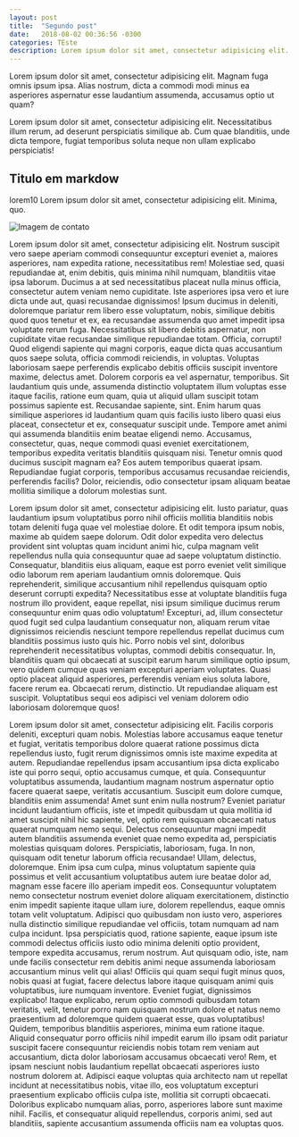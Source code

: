 ```yaml
---
layout: post
title:  "Segundo post"
date:   2018-08-02 00:36:56 -0300
categories: TEste
description: Lorem ipsum dolor sit amet, consectetur adipisicing elit. Velit explicabo ipsa, molestiae harum aliquam modi deleniti aperiam atque error laboriosam voluptates cum quibusdam in sunt doloribus tempora quaerat consequatur adipisci?
---
```


Lorem ipsum dolor sit amet, consectetur adipisicing elit. Magnam fuga omnis ipsum ipsa. Alias nostrum, dicta a commodi modi minus ea asperiores aspernatur esse laudantium assumenda, accusamus optio ut quam?

Lorem ipsum dolor sit amet, consectetur adipisicing elit. Necessitatibus illum rerum, ad deserunt perspiciatis similique ab. Cum quae blanditiis, unde dicta tempore, fugiat temporibus soluta neque non ullam explicabo perspiciatis!



## Titulo em markdow
lorem10 Lorem ipsum dolor sit amet, consectetur adipisicing elit. Minima, quo.


![Imagem de contato](http://www.italarmasruha.com.br/wp-content/uploads/2015/06/contato1.jpg)

Lorem ipsum dolor sit amet, consectetur adipisicing elit. Nostrum suscipit vero saepe aperiam commodi consequuntur excepturi eveniet a, maiores asperiores, nam expedita ratione, necessitatibus rem! Molestiae sed, quasi repudiandae at, enim debitis, quis minima nihil numquam, blanditiis vitae ipsa laborum. Ducimus a at sed necessitatibus placeat nulla minus officia, consectetur autem veniam nemo cupiditate. Iste asperiores ipsa vero et iure dicta unde aut, quasi recusandae dignissimos! Ipsum ducimus in deleniti, doloremque pariatur rem libero esse voluptatum, nobis, similique debitis quod quos tenetur et ex, ea recusandae assumenda quo amet impedit ipsa voluptate rerum fuga. Necessitatibus sit libero debitis aspernatur, non cupiditate vitae recusandae similique repudiandae totam. Officia, corrupti! Quod eligendi sapiente qui magni corporis, eaque dicta quas accusantium quos saepe soluta, officia commodi reiciendis, in voluptas. Voluptas laboriosam saepe perferendis explicabo debitis officiis suscipit inventore maxime, delectus amet. Dolorem corporis ea vel aspernatur, temporibus. Sit laudantium quis unde, assumenda distinctio voluptatem illum voluptas esse itaque facilis, ratione eum quam, quia ut aliquid ullam suscipit totam possimus sapiente est. Recusandae sapiente, sint. Enim harum quas similique asperiores id laudantium quam quis facilis iusto libero quasi eius placeat, consectetur et ex, consequatur suscipit unde. Tempore amet animi qui assumenda blanditiis enim beatae eligendi nemo. Accusamus, consectetur, quas, neque commodi quasi eveniet exercitationem, temporibus expedita veritatis blanditiis quisquam nisi. Tenetur omnis quod ducimus suscipit magnam ea? Eos autem temporibus quaerat ipsam. Repudiandae fugiat corporis, temporibus accusamus recusandae reiciendis, perferendis facilis? Dolor, reiciendis, odio consectetur ipsam aliquam beatae mollitia similique a dolorum molestias sunt.

Lorem ipsum dolor sit amet, consectetur adipisicing elit. Iusto pariatur, quas laudantium ipsum voluptatibus porro nihil officiis mollitia blanditiis nobis totam deleniti fuga quae vel molestiae dolore. Et odit tempora ipsum nobis, maxime ab quidem saepe dolorum. Odit dolor expedita vero delectus provident sint voluptas quam incidunt animi hic, culpa magnam velit repellendus nulla quia consequuntur quae ad saepe voluptatum distinctio. Consequatur, blanditiis eius aliquam, eaque est porro eveniet velit similique odio laborum rem aperiam laudantium omnis doloremque. Quis reprehenderit, similique accusantium nihil repellendus quisquam optio deserunt corrupti expedita? Necessitatibus esse at voluptate blanditiis fuga nostrum illo provident, eaque repellat, nisi ipsum similique ducimus rerum consequuntur enim quas odio voluptatum! Excepturi, ad, illum consectetur quod fugit sed culpa laudantium consequatur non, aliquam rerum vitae dignissimos reiciendis nesciunt tempore repellendus repellat ducimus cum blanditiis possimus iusto quis hic. Porro nobis vel sint, doloribus reprehenderit necessitatibus voluptas, commodi debitis consequatur. In, blanditiis quam qui obcaecati at suscipit earum harum similique optio ipsum, vero quidem cumque quas veniam excepturi aperiam voluptates. Quasi optio placeat aliquid asperiores, perferendis veniam eius soluta labore, facere rerum ea. Obcaecati rerum, distinctio. Ut repudiandae aliquam est suscipit. Voluptatibus sequi eos adipisci vel veniam dolorem odio laboriosam doloremque quos!

Lorem ipsum dolor sit amet, consectetur adipisicing elit. Facilis corporis deleniti, excepturi quam nobis. Molestias labore accusamus eaque tenetur et fugiat, veritatis temporibus dolore quaerat ratione possimus dicta repellendus iusto, fugit rerum dignissimos omnis iste maxime expedita at autem. Repudiandae repellendus ipsam accusantium ipsa dicta explicabo iste qui porro sequi, optio accusamus cumque, et quia. Consequuntur voluptatibus assumenda, laudantium magnam nostrum aspernatur optio facere quaerat saepe, veritatis accusantium. Suscipit eum dolore cumque, blanditiis enim assumenda! Amet sunt enim nulla nostrum? Eveniet pariatur incidunt laudantium officiis, iste et impedit quibusdam ut quia mollitia id amet suscipit nihil hic sapiente, vel, optio rem quisquam obcaecati natus quaerat numquam nemo sequi. Delectus consequuntur magni impedit autem blanditiis assumenda eveniet quae nemo expedita ad, perspiciatis molestias quisquam dolores. Perspiciatis, laboriosam, fuga. In non, quisquam odit tenetur laborum officia recusandae! Ullam, delectus, doloremque. Enim ipsa cum culpa, minus voluptatum sapiente quia possimus et velit accusantium voluptatibus autem iure beatae dolor ad, magnam esse facere illo aperiam impedit eos. Consequuntur voluptatem nemo consectetur nostrum eveniet dolore aliquam exercitationem, distinctio enim impedit sapiente itaque ullam iure, dolorem repellendus, eaque omnis totam velit voluptatum. Adipisci quo quibusdam non iusto vero, asperiores nulla distinctio similique repudiandae vel officiis, totam numquam ad nam culpa incidunt. Ipsa perspiciatis quod, ratione sapiente, eaque ipsum iste commodi delectus officiis iusto odio minima deleniti optio provident, tempore expedita accusamus, rerum nostrum. Aut quisquam odio, iste, nam unde facilis consectetur rem debitis animi neque assumenda laboriosam accusantium minus velit qui alias! Officiis qui quam sequi fugit minus quos, nobis quasi at fugiat, facere delectus labore itaque quisquam animi quis voluptatibus, iure numquam inventore. Eveniet fugiat, dignissimos explicabo! Itaque explicabo, rerum optio commodi quibusdam totam veritatis, velit, tenetur porro nam quisquam nostrum dolore et natus nemo praesentium ad doloremque quidem quaerat esse, quas voluptatibus! Quidem, temporibus blanditiis asperiores, minima eum ratione itaque. Aliquid consequatur porro officiis nihil impedit earum illo ipsam odit pariatur suscipit facere consequuntur reiciendis nobis totam rem veniam aut accusantium, dicta dolor laboriosam accusamus obcaecati vero! Rem, et ipsam nesciunt nobis laudantium repellat obcaecati asperiores iusto nostrum dolorem at. Adipisci eaque voluptas quia architecto nam ut repellat incidunt at necessitatibus nobis, vitae illo, eos voluptatum excepturi praesentium explicabo officiis culpa iste, mollitia sit corrupti obcaecati. Doloribus explicabo numquam alias, porro, asperiores labore sunt maxime nihil. Facilis, et consequatur aliquid repellendus, corporis animi, sed aut blanditiis, sapiente accusantium assumenda officiis nam ea voluptas quos.